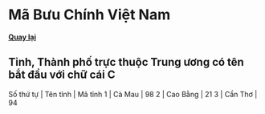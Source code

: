 # Mã Bưu Chính Việt Nam

**[Quay lại](https://khangshirokuma.github.io/MaBuuChinhVietNam/Danh_Sách/Mã_Tỉnh/Theo_Tên_Tỉnh/)**

## Tỉnh, Thành phố trực thuộc Trung ương có tên bắt đầu với chữ cái C

Số thứ tự | Tên tỉnh | Mã tỉnh
1 | Cà Mau | 98
2 | Cao Bằng | 21
3 | Cần Thơ | 94
